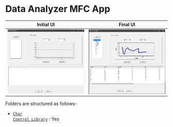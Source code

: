 # Data Analyzer MFC App
Initial UI            |  Final UI
:-------------------------:|:-------------------------:
![Fig. 1](https://github.com/EmonRezaBD/Data-Analyzer/blob/main/InitialView.PNG)  |  ![Fig. 2](https://github.com/EmonRezaBD/Data-Analyzer/blob/main/FinalView.PNG)

Folders are structured as follows-

* <code>[Char Control Library]([your-project-name/tree/master/your-subfolder](https://github.com/EmonRezaBD/Data-Analyzer/tree/main/ChartCtrl)https://github.com/EmonRezaBD/Data-Analyzer/tree/main/ChartCtrl)</code> : Yes


 
